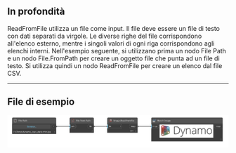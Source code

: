 ## In profondità
ReadFromFile utilizza un file come input. Il file deve essere un file di testo con dati separati da virgole. Le diverse righe del file corrispondono all'elenco esterno, mentre i singoli valori di ogni riga corrispondono agli elenchi interni. Nell'esempio seguente, si utilizzano prima un nodo File Path e un nodo File.FromPath per creare un oggetto file che punta ad un file di testo. Si utilizza quindi un nodo ReadFromFile per creare un elenco dal file CSV.
___
## File di esempio

![ReadFromFile](./DSCore.IO.Image.ReadFromFile_img.jpg)

